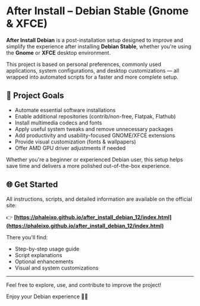 # After Install – Debian Stable (Gnome & XFCE)

**After Install Debian** is a post-installation setup designed to improve and simplify the experience after installing **Debian Stable**, whether you're using the **Gnome** or **XFCE** desktop environment.

This project is based on personal preferences, commonly used applications, system configurations, and desktop customizations — all wrapped into automated scripts for a faster and more complete setup.

## 🎯 Project Goals

- Automate essential software installations  
- Enable additional repositories (contrib/non-free, Flatpak, Flathub)  
- Install multimedia codecs and fonts  
- Apply useful system tweaks and remove unnecessary packages  
- Add productivity and usability-focused GNOME/XFCE extensions  
- Provide visual customization (fonts & wallpapers)  
- Offer AMD GPU driver adjustments if needed  

Whether you're a beginner or experienced Debian user, this setup helps save time and delivers a more polished out-of-the-box experience.

## 🌐 Get Started

All instructions, scripts, and detailed information are available on the official site:

👉 **[https://phaleixo.github.io/after_install_debian_12/index.html](https://phaleixo.github.io/after_install_debian_12/index.html)**

There you'll find:

- Step-by-step usage guide  
- Script explanations  
- Optional enhancements  
- Visual and system customizations  

---

Feel free to explore, use, and contribute to improve the project!

Enjoy your Debian experience 🚀🐧
